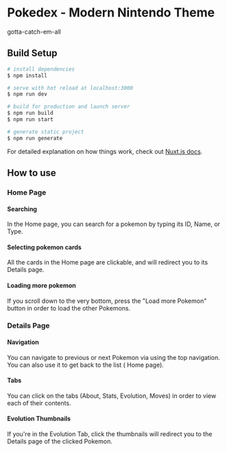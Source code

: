 # Pokedex - Modern Nintendo Theme

gotta-catch-em-all

## Build Setup

```bash
# install dependencies
$ npm install

# serve with hot reload at localhost:3000
$ npm run dev

# build for production and launch server
$ npm run build
$ npm run start

# generate static project
$ npm run generate
```

For detailed explanation on how things work, check out [Nuxt.js docs](https://nuxtjs.org).

## How to use

### Home Page

#### Searching

In the Home page, you can search for a pokemon by typing its ID, Name, or Type.

#### Selecting pokemon cards

All the cards in the Home page are clickable, and will redirect you to its Details page.

#### Loading more pokemon

If you scroll down to the very bottom, press the "Load more Pokemon" button in order to load the other Pokemons.

### Details Page

#### Navigation

You can navigate to previous or next Pokemon via using the top navigation. You can also use it to get back to the list (
Home page).

#### Tabs

You can click on the tabs (About, Stats, Evolution, Moves) in order to view each of their contents.

#### Evolution Thumbnails

If you're in the Evolution Tab, click the thumbnails will redirect you to the Details page of the clicked Pokemon.


